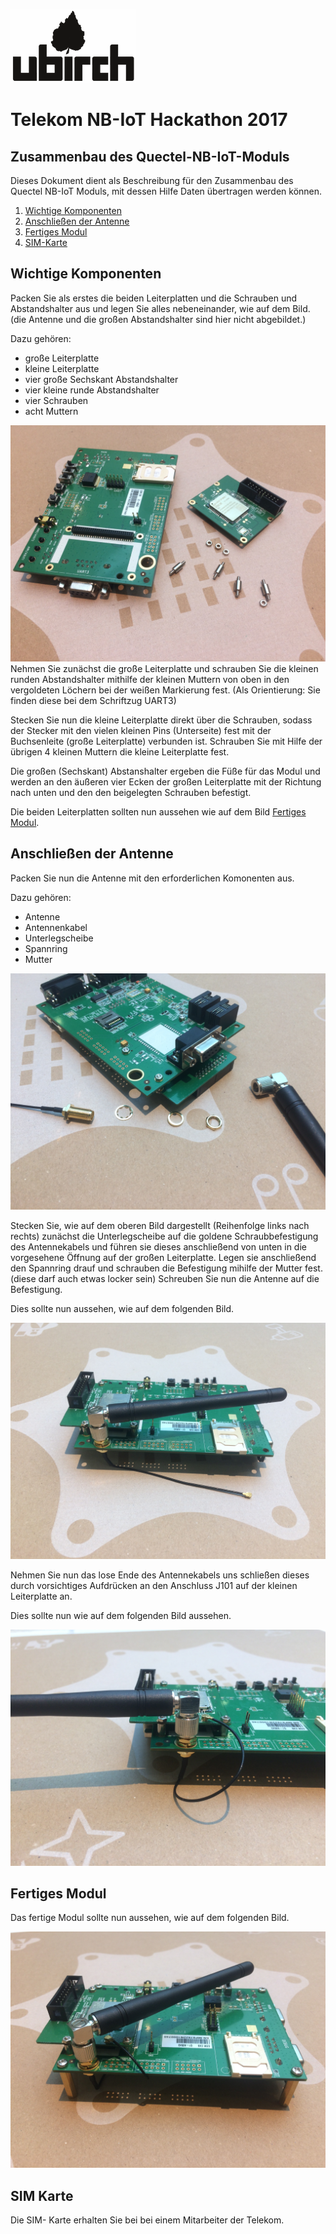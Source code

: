 [![ubirch GmbH](files/ubirch.png)](https://ubirch.com)

# Telekom NB-IoT Hackathon 2017

## Zusammenbau des Quectel-NB-IoT-Moduls

Dieses Dokument dient als Beschreibung für den Zusammenbau des Quectel NB-IoT Moduls, mit dessen Hilfe Daten übertragen werden können.


1. [Wichtige Komponenten](#wichtige-komponenten)
2. [Anschließen der Antenne](#anschließen-der-antenne)
3. [Fertiges Modul](#fertiges-modul)
4. [SIM-Karte](#sim-karte)

## Wichtige Komponenten

Packen Sie als erstes die beiden Leiterplatten und die Schrauben und Abstandshalter aus und legen Sie alles nebeneinander, wie auf dem Bild. (die Antenne und die großen Abstandshalter sind hier nicht abgebildet.)

Dazu gehören:
  - große Leiterplatte
  - kleine Leiterplatte
  - vier große Sechskant Abstandshalter
  - vier kleine runde Abstandshalter
  - vier Schrauben
  - acht Muttern

![Quectel Modul Einzelteile](files/quectel_1_schrauben.JPG)
Nehmen Sie zunächst die große Leiterplatte und schrauben Sie die kleinen runden Abstandshalter mithilfe der kleinen Muttern von oben in den vergoldeten Löchern bei der weißen Markierung fest. (Als Orientierung: Sie finden diese bei dem Schriftzug UART3)

Stecken Sie nun die kleine Leiterplatte direkt über die Schrauben, sodass der Stecker mit den vielen kleinen Pins (Unterseite) fest mit der Buchsenleite (große Leiterplatte) verbunden ist. 
Schrauben Sie mit Hilfe der übrigen 4 kleinen Muttern die kleine Leiterplatte fest. 

Die großen (Sechskant) Abstanshalter ergeben die Füße für das Modul und werden an den äußeren vier Ecken der großen Leiterplatte mit der Richtung nach unten und den den beigelegten Schrauben befestigt.

Die beiden Leiterplatten sollten nun aussehen wie auf dem Bild [Fertiges Modul](#fertiges-modul).

## Anschließen der Antenne

Packen Sie nun die Antenne mit den erforderlichen Komonenten aus. 

Dazu gehören:
  - Antenne
  - Antennenkabel
  - Unterlegscheibe
  - Spannring
  - Mutter

![Quectel Modul Antenne1](files/Quectel_2_Antenne.JPG)

Stecken Sie, wie auf dem oberen Bild dargestellt (Reihenfolge links nach rechts) zunächst die Unterlegscheibe auf die goldene Schraubbefestigung des Antennekabels und führen sie dieses anschließend von unten in die vorgesehene Öffnung auf der großen Leiterplatte.
Legen sie anschließend den Spannring drauf und schrauben die Befestigung mihilfe der Mutter fest. (diese darf auch etwas locker sein)
Schreuben Sie nun die Antenne auf die Befestigung. 

Dies sollte nun aussehen, wie auf dem folgenden Bild.

![Quectel Modul Antenne1](files/quectel_2_antenne_2.JPG)

Nehmen Sie nun das lose Ende des Antennekabels uns schließen dieses durch vorsichtiges Aufdrücken an den Anschluss J101 auf der kleinen Leiterplatte an.

Dies sollte nun wie auf dem folgenden Bild aussehen.

![Quectel Modul Antenne1](files/quectel_2_antenne_3.JPG)

## Fertiges Modul

Das fertige Modul sollte nun aussehen, wie auf dem folgenden Bild.

![Quectel Modul Antenne1](files/quectel_3_komplett.JPG)


## SIM Karte

Die SIM- Karte erhalten Sie bei bei einem Mitarbeiter der Telekom. 


